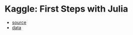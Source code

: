 Kaggle: First Steps with Julia
=============================

- [source](http://www.kaggle.com/c/street-view-getting-started-with-julia)
- [data](http://www.kaggle.com/c/street-view-getting-started-with-julia/data)
